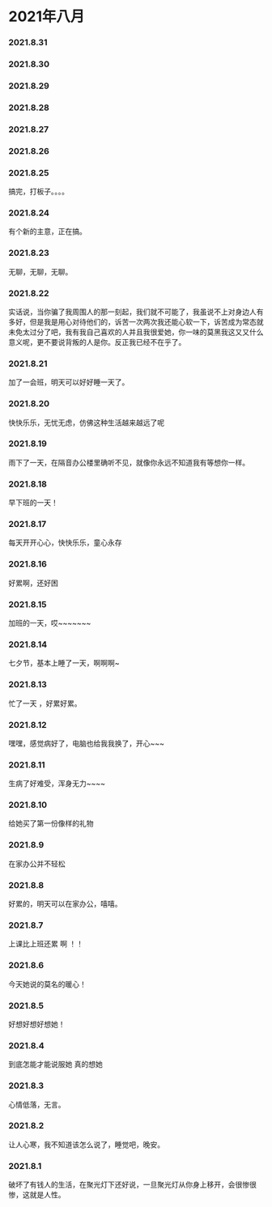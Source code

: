 # 2021年八月
### 2021.8.31
### 2021.8.30
### 2021.8.29
### 2021.8.28
### 2021.8.27
### 2021.8.26
### 2021.8.25
搞完，打板子。。。。
### 2021.8.24
有个新的主意，正在搞。
### 2021.8.23
无聊，无聊，无聊。
### 2021.8.22
实话说，当你骗了我周围人的那一刻起，我们就不可能了，我虽说不上对身边人有多好，但是我是用心对待他们的，诉苦一次两次我还能心软一下，诉苦成为常态就未免太过分了吧，我有我自己喜欢的人并且我很爱她，你一味的莫黑我这又又什么意义呢，更不要说背叛的人是你。反正我已经不在乎了。
### 2021.8.21
加了一会班，明天可以好好睡一天了。
### 2021.8.20
快快乐乐，无忧无虑，仿佛这种生活越来越远了呢
### 2021.8.19
雨下了一天，在隔音办公楼里确听不见，就像你永远不知道我有等想你一样。
### 2021.8.18
早下班的一天！
### 2021.8.17
每天开开心心，快快乐乐，童心永存
### 2021.8.16
好累啊，还好困
### 2021.8.15
加班的一天，哎~~~~~~~
### 2021.8.14
七夕节，基本上睡了一天，啊啊啊~
### 2021.8.13
忙了一天 ，好累好累。
### 2021.8.12
嘿嘿，感觉病好了，电脑也给我我换了，开心~~~
### 2021.8.11
生病了好难受，浑身无力~~~~
### 2021.8.10
给她买了第一份像样的礼物
### 2021.8.9
在家办公并不轻松
### 2021.8.8
好累的，明天可以在家办公，嘻嘻。
### 2021.8.7
上课比上班还累 啊   ！！
### 2021.8.6
今天她说的莫名的暖心！
### 2021.8.5
好想好想好想她！
### 2021.8.4
到底怎能才能说服她 真的想她
### 2021.8.3
心情低落，无言。
### 2021.8.2
让人心寒，我不知道该怎么说了，睡觉吧，晚安。
### 2021.8.1
破坏了有钱人的生活，在聚光灯下还好说，一旦聚光灯从你身上移开，会很惨很惨，这就是人性。
